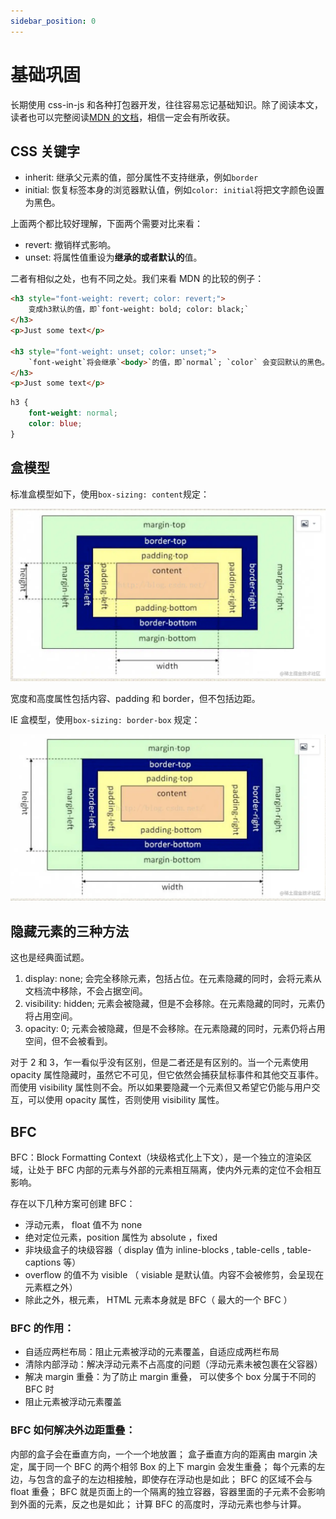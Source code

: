 ```yaml
---
sidebar_position: 0
---
```


# 基础巩固

长期使用 css-in-js 和各种打包器开发，往往容易忘记基础知识。除了阅读本文，读者也可以完整阅读[MDN 的文档](https://developer.mozilla.org/en-US/docs/Web/CSS)，相信一定会有所收获。

## CSS 关键字

-   inherit: 继承父元素的值，部分属性不支持继承，例如`border`
-   initial: 恢复标签本身的浏览器默认值，例如`color: initial`将把文字颜色设置为黑色。

上面两个都比较好理解，下面两个需要对比来看：

-   revert: 撤销样式影响。
-   unset: 将属性值重设为**继承的或者默认的**值。

二者有相似之处，也有不同之处。我们来看 MDN 的比较的例子：

```html
<h3 style="font-weight: revert; color: revert;">
	变成h3默认的值，即`font-weight: bold; color: black;`
</h3>
<p>Just some text</p>

<h3 style="font-weight: unset; color: unset;">
	`font-weight`将会继承`<body>`的值，即`normal`; `color` 会变回默认的黑色。
</h3>
<p>Just some text</p>
```

```css
h3 {
	font-weight: normal;
	color: blue;
}
```

## 盒模型

标准盒模型如下，使用`box-sizing: content`规定：

![Untitled](%E5%9F%BA%E7%A1%80%E5%B7%A9%E5%9B%BA%2043ba708be2de493b9269462f06b4eecd/Untitled.png)

宽度和高度属性包括内容、padding 和 border，但不包括边距。

IE 盒模型，使用`box-sizing: border-box` 规定：

![Untitled](%E5%9F%BA%E7%A1%80%E5%B7%A9%E5%9B%BA%2043ba708be2de493b9269462f06b4eecd/Untitled%201.png)

## 隐藏元素的三种方法

这也是经典面试题。

1. display: none; 会完全移除元素，包括占位。在元素隐藏的同时，会将元素从文档流中移除，不会占据空间。
2. visibility: hidden; 元素会被隐藏，但是不会移除。在元素隐藏的同时，元素仍将占用空间。
3. opacity: 0; 元素会被隐藏，但是不会移除。在元素隐藏的同时，元素仍将占用空间，但不会被看到。

对于 2 和 3，乍一看似乎没有区别，但是二者还是有区别的。当一个元素使用 opacity 属性隐藏时，虽然它不可见，但它依然会捕获鼠标事件和其他交互事件。而使用 visibility 属性则不会。所以如果要隐藏一个元素但又希望它仍能与用户交互，可以使用 opacity 属性，否则使用 visibility 属性。

## BFC

BFC：Block Formatting Context（块级格式化上下文），是一个独立的渲染区域，让处于 BFC 内部的元素与外部的元素相互隔离，使内外元素的定位不会相互影响。

存在以下几种方案可创建 BFC：

-   浮动元素， float 值不为 none
-   绝对定位元素，position 属性为 absolute ，fixed
-   非块级盒子的块级容器（ display 值为 inline-blocks , table-cells , table-captions 等）
-   overflow 的值不为 visible （ visiable 是默认值。内容不会被修剪，会呈现在元素框之外）
-   除此之外，根元素， HTML 元素本身就是 BFC（ 最大的一个 BFC ）

### BFC 的作用：

-   自适应两栏布局：阻止元素被浮动的元素覆盖，自适应成两栏布局
-   清除内部浮动：解决浮动元素不占高度的问题（浮动元素未被包裹在父容器）
-   解决 margin 重叠：为了防止 margin 重叠， 可以使多个 box 分属于不同的 BFC 时
-   阻止元素被浮动元素覆盖

### BFC 如何解决外边距重叠：

内部的盒子会在垂直方向，一个一个地放置；
盒子垂直方向的距离由 margin 决定，属于同一个 BFC 的两个相邻 Box 的上下 margin 会发生重叠；
每个元素的左边，与包含的盒子的左边相接触，即使存在浮动也是如此；
BFC 的区域不会与 float 重叠；
BFC 就是页面上的一个隔离的独立容器，容器里面的子元素不会影响到外面的元素，反之也是如此；
计算 BFC 的高度时，浮动元素也参与计算。

